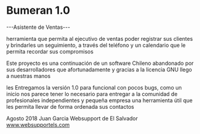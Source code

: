 # Bumeran 1.0
---Asistente de Ventas---

herramienta que permita al ejecutivo de ventas poder registrar sus clientes y brindarles un seguimiento, a través del teléfono y un calendario que le permita recordar sus compromisos

Este proyecto es una continuación de un software Chileno abandonado por sus desarrolladores que afortunadamente y gracias a la licencia GNU llego a nuestras manos

les Entregamos la versión 1.0 para funcional con pocos bugs, como un inicio nos parece tener lo necesario para entregar a la comunidad de profesionales independientes y pequeña empresa una herramienta útil que les permita llevar de forma ordenada sus contactos

Agosto 2018
Juan Garcia
Websupport de El Salvador
www.websupportels.com
